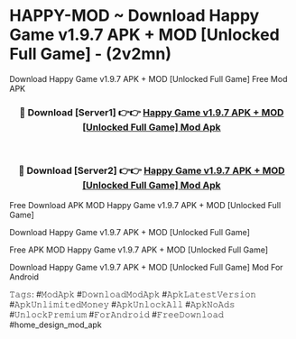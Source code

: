 # HAPPY-MOD ~ Download Happy Game v1.9.7 APK + MOD [Unlocked Full Game] - (2v2mn)
Download Happy Game v1.9.7 APK + MOD [Unlocked Full Game] Free Mod APK

<div align="center">
<h3>🔴 Download [Server1] 👉👉 <a href="https://apk-comot.site?title=Happy_Game_v1.9.7_APK_+_MOD_[Unlocked_Full_Game]">Happy Game v1.9.7 APK + MOD [Unlocked Full Game] Mod Apk</a></h3><br>

<h3>🔴 Download [Server2] 👉👉 <a href="https://apk-comot.site?title=Happy_Game_v1.9.7_APK_+_MOD_[Unlocked_Full_Game]">Happy Game v1.9.7 APK + MOD [Unlocked Full Game] Mod Apk</a></h3>
</div>


Free Download APK MOD Happy Game v1.9.7 APK + MOD [Unlocked Full Game]

Download Happy Game v1.9.7 APK + MOD [Unlocked Full Game] 

Free APK MOD Happy Game v1.9.7 APK + MOD [Unlocked Full Game] 

Download Happy Game v1.9.7 APK + MOD [Unlocked Full Game] Mod For Android

𝚃𝚊𝚐𝚜: #𝙼𝚘𝚍𝙰𝚙𝚔 #𝙳𝚘𝚠𝚗𝚕𝚘𝚊𝚍𝙼𝚘𝚍𝙰𝚙𝚔 #𝙰𝚙𝚔𝙻𝚊𝚝𝚎𝚜𝚝𝚅𝚎𝚛𝚜𝚒𝚘𝚗 #𝙰𝚙𝚔𝚄𝚗𝚕𝚒𝚖𝚒𝚝𝚎𝚍𝙼𝚘𝚗𝚎𝚢 #𝙰𝚙𝚔𝚄𝚗𝚕𝚘𝚌𝚔𝙰𝚕𝚕 #𝙰𝚙𝚔𝙽𝚘𝙰𝚍𝚜 #𝚄𝚗𝚕𝚘𝚌𝚔𝙿𝚛𝚎𝚖𝚒𝚞𝚖 #𝙵𝚘𝚛𝙰𝚗𝚍𝚛𝚘𝚒𝚍 #𝙵𝚛𝚎𝚎𝙳𝚘𝚠𝚗𝚕𝚘𝚊𝚍 #home_design_mod_apk
